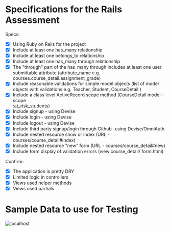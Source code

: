 # Specifications for the Rails Assessment

Specs:
- [x] Using Ruby on Rails for the project
- [x] Include at least one has_many relationship
- [x] Include at least one belongs_to relationship
- [x] Include at least one has_many through relationship
- [x] The "through" part of the has_many through includes at least one user submittable
      attribute (attribute_name e.g. courses.course_detail.assignment_grade)
- [x] Include reasonable validations for simple model objects (list of model objects with
      validations e.g. Teacher, Student, CourseDetail )
- [x] Include a class level ActiveRecord scope method (CourseDetail model - scope       
      :at_risk_students)
- [x] Include signup - using Devise
- [x] Include login  - using Devise
- [x] Include logout - using Devise
- [x] Include third party signup/login through Github -using Devise/OmniAuth
- [x] Include nested resource show or index (URL - courses/course_detail#index)
- [x] Include nested resource "new" form (URL - courses/course_detail#new)
- [x] Include form display of validation errors (view course_detail/ form.html)

Confirm:
- [x] The application is pretty DRY
- [x] Limited logic in controllers
- [x] Views used helper methods
- [x] Views used partials

# Sample Data to use for Testing

![localhost](https://github.com/edb-c/the-gradebook/blob/master/test_logins.png)
